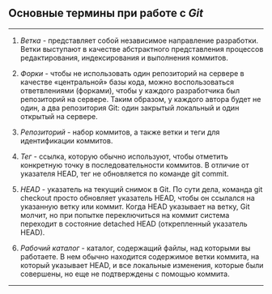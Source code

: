 ## Основные термины при работе с ***Git***

---

1. *Ветка* - представляет собой независимое направление разработки. Ветки выступают в качестве абстрактного представления процессов редактирования, индексирования и выполнения коммитов.

2. *Форки* - чтобы не использовать один репозиторий на сервере в качестве «центральной» базы кода, можно воспользоваться ответвлениями (форками), чтобы у каждого разработчика был репозиторий на сервере. Таким образом, у каждого автора будет не один, а два репозитория Git: один закрытый локальный и один открытый на сервере.

3. *Репозиторий* - набор коммитов, а также ветки и теги для идентификации коммитов.

4. *Тег* - ссылка, которую обычно используют, чтобы отметить конкретную точку в последовательности коммитов. В отличие от указателя HEAD, тег не обновляется по команде git commit.

5. *HEAD* - указатель на текущий снимок в Git. По сути дела, команда git checkout просто обновляет указатель HEAD, чтобы он ссылался на указанную ветку или коммит. Когда HEAD указывает на ветку, Git молчит, но при попытке переключиться на коммит система переходит в состояние detached HEAD (открепленный указатель HEAD).

6. *Рабочий каталог* - каталог, содержащий файлы, над которыми вы работаете. В нем обычно находится содержимое ветки коммита, на который указывает HEAD, и все локальные изменения, которые были совершены, но еще не подтверждены с помощью коммита.

---